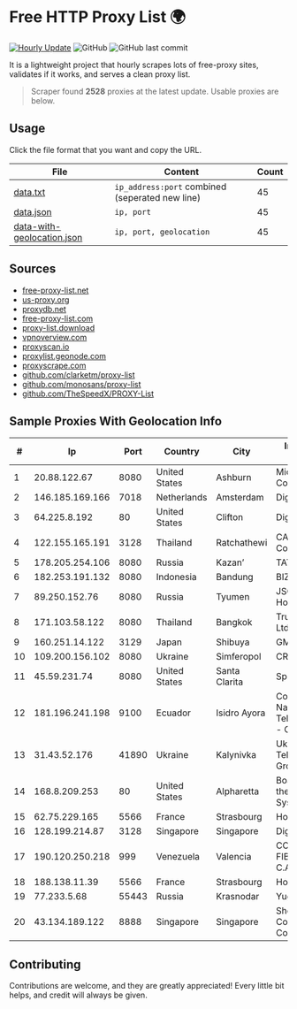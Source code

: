 
# Free HTTP Proxy List 🌍

[![Hourly Update](https://github.com/mertguvencli/http-proxy-list/actions/workflows/main.yml/badge.svg?branch=main)](https://github.com/mertguvencli/http-proxy-list/actions/workflows/main.yml)
![GitHub](https://img.shields.io/github/license/mertguvencli/http-proxy-list)
![GitHub last commit](https://img.shields.io/github/last-commit/mertguvencli/http-proxy-list)

It is a lightweight project that hourly scrapes lots of free-proxy sites, validates if it works, and serves a clean proxy list.


> Scraper found **2528** proxies at the latest update. Usable proxies are below.

## Usage

Click the file format that you want and copy the URL.


|File|Content|Count|
|----|-------|-----|
|[data.txt](https://raw.githubusercontent.com/mertguvencli/http-proxy-list/main/proxy-list/data.txt)|`ip_address:port` combined (seperated new line)|45|
|[data.json](https://raw.githubusercontent.com/mertguvencli/http-proxy-list/main/proxy-list/data.json)|`ip, port`|45|
|[data-with-geolocation.json](https://raw.githubusercontent.com/mertguvencli/http-proxy-list/main/proxy-list/data-with-geolocation.json)|`ip, port, geolocation`|45|

## Sources

* [free-proxy-list.net](https://free-proxy-list.net)
* [us-proxy.org](https://www.us-proxy.org)
* [proxydb.net](http://proxydb.net)
* [free-proxy-list.com](https://free-proxy-list.com/?page=&port=&type%5B%5D=http&type%5B%5D=https&up_time=0&search=Search)
* [proxy-list.download](https://www.proxy-list.download/HTTP)
* [vpnoverview.com](https://vpnoverview.com/privacy/anonymous-browsing/free-proxy-servers)
* [proxyscan.io](https://www.proxyscan.io)
* [proxylist.geonode.com](https://proxylist.geonode.com/api/proxy-list?limit=300&page=1&sort_by=lastChecked&sort_type=desc&protocols=http,https)
* [proxyscrape.com](https://api.proxyscrape.com/v2/?request=displayproxies&protocol=http&timeout=10000&country=all&ssl=all&anonymity=all)
* [github.com/clarketm/proxy-list](https://raw.githubusercontent.com/clarketm/proxy-list/master/proxy-list-raw.txt)
* [github.com/monosans/proxy-list](https://raw.githubusercontent.com/monosans/proxy-list/main/proxies/http.txt)
* [github.com/TheSpeedX/PROXY-List](https://raw.githubusercontent.com/TheSpeedX/PROXY-List/master/http.txt)


## Sample Proxies With Geolocation Info

|#|Ip|Port|Country|City|Internet Service Provider|
|-|--|----|-------|----|-------------------------|
|1|20.88.122.67|8080|United States|Ashburn|Microsoft Corporation|
|2|146.185.169.166|7018|Netherlands|Amsterdam|DigitalOcean, LLC|
|3|64.225.8.192|80|United States|Clifton|DigitalOcean, LLC|
|4|122.155.165.191|3128|Thailand|Ratchathewi|CAT Telecom Public Company Limited|
|5|178.205.254.106|8080|Russia|Kazan’|TATTELECOM|
|6|182.253.191.132|8080|Indonesia|Bandung|BIZNET|
|7|89.250.152.76|8080|Russia|Tyumen|JSC "ER-Telecom Holding"|
|8|171.103.58.122|8080|Thailand|Bangkok|True Internet Co., Ltd.|
|9|160.251.14.122|3129|Japan|Shibuya|GMO Internet, Inc|
|10|109.200.156.102|8080|Ukraine|Simferopol|CRELCOM|
|11|45.59.231.74|8080|United States|Santa Clarita|Spectrum|
|12|181.196.241.198|9100|Ecuador|Isidro Ayora|Corporacion Nacional De Telecomunicaciones - CNT EP|
|13|31.43.52.176|41890|Ukraine|Kalynivka|Ukrainian Telecommunication Group LLC|
|14|168.8.209.253|80|United States|Alpharetta|Board of Regents of the University System of Georgia|
|15|62.75.229.165|5566|France|Strasbourg|Host Europe GmbH|
|16|128.199.214.87|3128|Singapore|Singapore|DigitalOcean, LLC|
|17|190.120.250.218|999|Venezuela|Valencia|CORPORACION FIBEX TELECOM, C.A.|
|18|188.138.11.39|5566|France|Strasbourg|Host Europe GmbH|
|19|77.233.5.68|55443|Russia|Krasnodar|Yug-Link|
|20|43.134.189.122|8888|Singapore|Singapore|Shenzhen Tencent Computer Systems Company Limited|



## Contributing

Contributions are welcome, and they are greatly appreciated! Every
little bit helps, and credit will always be given.

